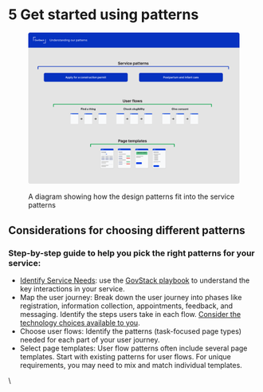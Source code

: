 # 5 Get started using patterns

<figure><img src="../.gitbook/assets/How our patterns work 3 (1).png" alt=""><figcaption><p>A diagram showing how the design patterns fit into the service patterns</p></figcaption></figure>

## **Considerations for choosing different patterns**

### **Step-by-step guide to help you pick the right patterns for your service:**&#x20;

* [Identify Service Needs](../service-design-good-practice-guidelines/3.1-user-centred-design/): use the [GovStack playbook](http://127.0.0.1:5000/s/4D3oEcPGpYoKnwkQmCzJ/govstack-implementation-playbook/design-and-delivery/user-journeys) to understand the key interactions in your service.
* Map the user journey: Break down the user journey into phases like registration, information collection, appointments, feedback, and messaging. Identify the steps users take in each flow. [Consider the technology choices available to you](../service-design-good-practice-guidelines/3.4-technology-choices/).
* Choose user flows: Identify the patterns (task-focused page types) needed for each part of your user journey.&#x20;
* Select page templates: User flow patterns often include several page templates. Start with existing patterns for user flows. For unique requirements, you may need to mix and match individual templates.

\
